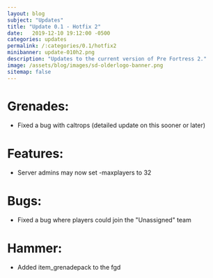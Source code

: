 ```yaml
---
layout: blog
subject: "Updates"
title: "Update 0.1 - Hotfix 2"
date:   2019-12-10 19:12:00 -0500
categories: updates
permalink: /:categories/0.1/hotfix2
minibanner: update-010h2.png
description: "Updates to the current version of Pre Fortress 2."
image: /assets/blog/images/sd-olderlogo-banner.png
sitemap: false
---
```

# Grenades:
- Fixed a bug with caltrops (detailed update on this sooner or later)

# Features:
- Server admins may now set -maxplayers to 32

# Bugs:
- Fixed a bug where players could join the "Unassigned" team

# Hammer:
- Added item_grenadepack to the fgd 